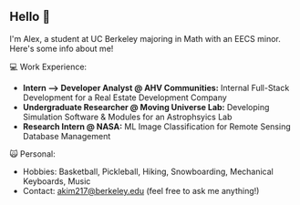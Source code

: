 ## Hello 👋

I'm Alex, a student at UC Berkeley majoring in Math with an EECS minor. Here's some info about me!

💻 Work Experience: 
  - **Intern --> Developer Analyst @ AHV Communities:** Internal Full-Stack Development for a Real Estate Development Company
  - **Undergraduate Researcher @ Moving Universe Lab:** Developing Simulation Software & Modules for an Astrophsyics Lab
  - **Research Intern @ NASA:** ML Image Classification for Remote Sensing Database Management

🙀 Personal:
  - Hobbies: Basketball, Pickleball, Hiking, Snowboarding, Mechanical Keyboards, Music
  - Contact: akim217@berkeley.edu (feel free to ask me anything!)
